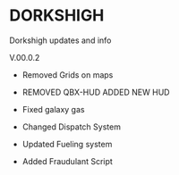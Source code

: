 # DORKSHIGH
Dorkshigh updates and info

V.00.0.2

- Removed Grids on maps

- REMOVED QBX-HUD ADDED NEW HUD

- Fixed galaxy gas 

- Changed Dispatch System 

- Updated Fueling system

- Added Fraudulant Script
